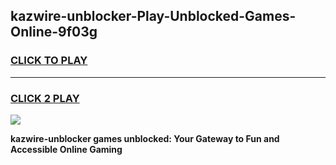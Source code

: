 
## kazwire-unblocker-Play-Unblocked-Games-Online-9f03g
<h3>
<a href="https://premium76.site?title=kazwire-unblocker&ref=25A">CLICK TO PLAY</a></h3>
<hr>

<h3>
<a href="https://premium76.site?title=kazwire-unblocker&ref=25A">CLICK 2 PLAY</a>
  
</h3>

<a href="https://premium76.site?title=kazwire-unblocker&ref=25A"><img src="https://clearcache.store/games.png"></a>


**kazwire-unblocker games unblocked: Your Gateway to Fun and Accessible Online Gaming**
